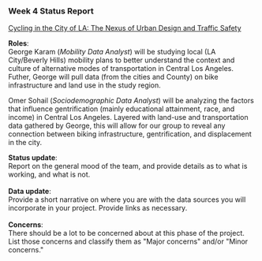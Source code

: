 ### Week 4 Status Report
<a href="https://github.com/omershomer/GIS_George_and_Omer">Cycling in the City of LA: The Nexus of Urban Design and Traffic Safety</a> <br>

**Roles**: <br> 
George Karam (*Mobility Data Analyst*) will be studying local (LA City/Beverly Hills) mobility plans to better understand the context and culture of alternative modes of transportation in Central Los Angeles. Futher, George will pull data (from the cities and County) on bike infrastructure and land use in the study region. <br>

Omer Sohail (*Sociodemographic Data Analyst*) will be analyzing the factors that influence gentrification (mainly educational attainment, race, and income) in Central Los Angeles. Layered with land-use and transportation data gathered by George, this will allow for our group to reveal any connection between biking infrastructure, gentrification, and displacement in the city. <br>

**Status update**:<br> Report on the general mood of the team, and provide details as to what is working, and what is not.<br><br>
**Data update**:<br> Provide a short narrative on where you are with the data sources you will incorporate in your project. Provide links as necessary. <br><br>
**Concerns**: <br> There should be a lot to be concerned about at this phase of the project. List those concerns and classify them as "Major concerns" and/or "Minor concerns."
